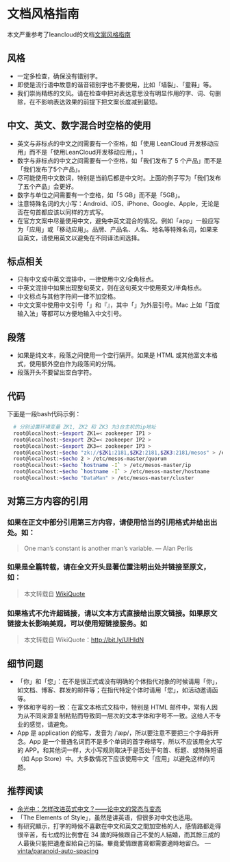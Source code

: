 # 文档风格指南

本文严重参考了leancloud的文档[文案风格指南](http://open.leancloud.cn/copywriting-style-guide.html)

## 风格

 * 一定多检查，确保没有错别字。
 * 即使是流行语中故意的谐音错别字也不要使用，比如「墙裂」、「童鞋」等。
 * 我们崇尚精练的文风。请在检查中把对表达意思没有明显作用的字、词、句删除，在不影响表达效果的前提下把文案长度减到最短。


## 中文、英文、数字混合时空格的使用

 * 英文与非标点的中文之间需要有一个空格，如「使用 LeanCloud 开发移动应用」而不是「使用LeanCloud开发移动应用」。1
 * 数字与非标点的中文之间需要有一个空格，如「我们发布了 5 个产品」而不是「我们发布了5个产品」。
 * 尽可能使用中文数词，特别是当前后都是中文时。上面的例子写为「我们发布了五个产品」会更好。
 * 数字与单位之间需要有一个空格，如「5 GB」而不是「5GB」。
 * 注意特殊名词的大小写：Android、iOS、iPhone、Google、Apple，无论是否在句首都应该以同样的方式写。
 * 在官方文案中尽量使用中文，避免中英文混合的情况。例如「app」一般应写为「应用」或「移动应用」。品牌、产品名、人名、地名等特殊名词，如果来自英文，请使用英文以避免在不同译法间选择。

## 标点相关

 * 只有中文或中英文混排中，一律使用中文/全角标点。
 * 中英文混排中如果出现整句英文，则在这句英文中使用英文/半角标点。
 * 中文标点与其他字符间一律不加空格。
 * 中文文案中使用中文引号「」和『』，其中「」为外层引号。Mac 上如「百度输入法」等都可以方便地输入中文引号。

## 段落

 * 如果是纯文本，段落之间使用一个空行隔开。如果是 HTML 或其他富文本格式，使用额外空白作为段落间的分隔。
 * 段落开头不要留出空白字符。

## 代码

下面是一段bash代码示例：
  
```bash
  # 分别设置环境变量 ZK1, ZK2 和 ZK3 为3台主机的ip地址
  root@localhost:~$export ZK1=< zookeeper IP1 >
  root@localhost:~$export ZK2=< zookeeper IP2 >
  root@localhost:~$export ZK3=< zookeeper IP3 >
  root@localhost:~$echo "zk://$ZK1:2181,$ZK2:2181,$ZK3:2181/mesos" > /etc/mesos/zk
  root@localhost:~$echo 2 > /etc/mesos-master/quorum
  root@localhost:~$echo `hostname -I` > /etc/mesos-master/ip
  root@localhost:~$echo `hostname -I` > /etc/mesos-master/hostname
  root@localhost:~$echo "DataMan" > /etc/mesos-master/cluster
```

## 对第三方内容的引用

### 如果在正文中部分引用第三方内容，请使用恰当的引用格式并给出出处。如：
> One man’s constant is another man’s variable. — Alan Perlis

### 如果是全篇转载，请在全文开头显著位置注明出处并链接至原文，如：
> 本文转载自 [WikiQuote](http://en.wikiquote.org/wiki/Alan_Perlis)

### 如果格式不允许超链接，请以文本方式直接给出原文链接。如果原文链接太长影响美观，可以使用短链接服务。如
> 本文转载自 WikiQuote：http://bit.ly/UlHIdN

## 细节问题

 * 「你」和「您」：在不是很正式或没有明确的个体指代对象的时候请用「你」，如文档、博客、群发的邮件等；在指代特定个体时请用「您」，如活动邀请函等。
 * 字体和字号的一致：在富文本格式文档中，特别是 HTML 邮件中，常有人因为从不同来源复制粘贴而导致同一层次的文本字体和字号不一致。这给人不专业的感觉，请避免。
 * App 是 application 的缩写，发音为 /ˈæp/，所以要注意不要把三个字母拆开念。App 是一个普通名词而不是多个单词的首字母缩写，所以不应该用全大写的 APP。和其他词一样，大小写规则取决于是否处于句首、标题、或特殊短语（如 App Store）中。大多数情况下应该使用中文「应用」以避免这样的问题。


## 推荐阅读

 * [余光中：怎样改进英式中文？——论中文的常态与变态](http://open.leancloud.cn/improve-chinese.html)
 * 「The Elements of Style」，虽然是讲英语，但很多对中文也适用。
 * 有研究顯示，打字的時候不喜歡在中文和英文之間加空格的人，感情路都走得很辛苦，有七成的比例會在 34 歲的時候跟自己不愛的人結婚，而其餘三成的人最後只能把遺產留給自己的貓。畢竟愛情跟書寫都需要適時地留白。 — [vinta/paranoid-auto-spacing](https://github.com/vinta/paranoid-auto-spacing)
